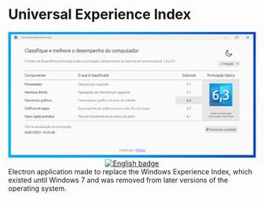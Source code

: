 # Universal Experience Index
<center><img src="screenshot.png">
<a href='//www.microsoft.com/store/apps/9P48RQ7GLRF1?cid=storebadge&ocid=badge'><img src='https://developer.microsoft.com/store/badges/images/English_get-it-from-MS.png' alt='English badge' style='width: 284px; height: 104px;'/></a></center>
Electron application made to replace the Windows Experience Index, which existed until Windows 7 and was removed from later versions of the operating system.
